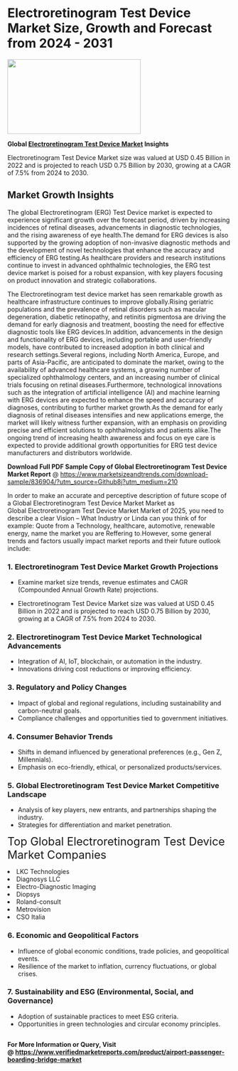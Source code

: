 <H1>Electroretinogram Test Device Market Size, Growth and Forecast from 2024 - 2031</H1><img class="aligncenter size-medium wp-image-584254" src="https://thirdeyenews.in/wp-content/uploads/2024/09/Global-Market-Research-300x168.jpeg" alt="" width="300" height="168" /><p><strong>Global&nbsp;<a href="https://www.marketsizeandtrends.com/download-sample/836904/?utm_source=Github8j?utm_medium=210">Electroretinogram Test Device Market</a> Insights</strong></p><p>Electroretinogram Test Device Market size was valued at USD 0.45 Billion in 2022 and is projected to reach USD 0.75 Billion by 2030, growing at a CAGR of 7.5% from 2024 to 2030.</p><p><h2>Market Growth Insights</h2> <p>The global Electroretinogram (ERG) Test Device market is expected to experience significant growth over the forecast period, driven by increasing incidences of retinal diseases, advancements in diagnostic technologies, and the rising awareness of eye health.The demand for ERG devices is also supported by the growing adoption of non-invasive diagnostic methods and the development of novel technologies that enhance the accuracy and efficiency of ERG testing.As healthcare providers and research institutions continue to invest in advanced ophthalmic technologies, the ERG test device market is poised for a robust expansion, with key players focusing on product innovation and strategic collaborations.</p> <p>The Electroretinogram test device market has seen remarkable growth as healthcare infrastructure continues to improve globally.Rising geriatric populations and the prevalence of retinal disorders such as macular degeneration, diabetic retinopathy, and retinitis pigmentosa are driving the demand for early diagnosis and treatment, boosting the need for effective diagnostic tools like ERG devices.In addition, advancements in the design and functionality of ERG devices, including portable and user-friendly models, have contributed to increased adoption in both clinical and research settings.Several regions, including North America, Europe, and parts of Asia-Pacific, are anticipated to dominate the market, owing to the availability of advanced healthcare systems, a growing number of specialized ophthalmology centers, and an increasing number of clinical trials focusing on retinal diseases.Furthermore, technological innovations such as the integration of artificial intelligence (AI) and machine learning with ERG devices are expected to enhance the speed and accuracy of diagnoses, contributing to further market growth.As the demand for early diagnosis of retinal diseases intensifies and new applications emerge, the market will likely witness further expansion, with an emphasis on providing precise and efficient solutions to ophthalmologists and patients alike.The ongoing trend of increasing health awareness and focus on eye care is expected to provide additional growth opportunities for ERG test device manufacturers and distributors worldwide.</p> <p><span class=""><strong>Download Full PDF Sample Copy of Global Electroretinogram Test Device Market Report</strong> @ <a href="https://www.marketsizeandtrends.com/download-sample/836904/?utm_source=Github8j?utm_medium=210" target="_blank">https://www.marketsizeandtrends.com/download-sample/836904/?utm_source=Github8j?utm_medium=210</a></span></p><p>In order to make an accurate and perceptive description of future scope of a Global&nbsp;Electroretinogram Test Device Market Market as Global&nbsp;Electroretinogram Test Device Market Market of 2025, you need to describe a clear Vision &ndash; What Industry or Linda can you think of for example: Quote from a Technology, healthcare, automotive, renewable energy, name the market you are Reffering to.However, some general trends and factors usually impact market reports and their future outlook include:</p><h3>1.&nbsp;<strong>Electroretinogram Test Device Market Growth Projections</strong></h3><ul><li>Examine market size trends, revenue estimates and CAGR (Compounded Annual Growth Rate) projections.</li><li><p>Electroretinogram Test Device Market size was valued at USD 0.45 Billion in 2022 and is projected to reach USD 0.75 Billion by 2030, growing at a CAGR of 7.5% from 2024 to 2030.</p></li></ul><h3>2.&nbsp;<strong>Electroretinogram Test Device Market Technological Advancements</strong></h3><ul><li>Integration of AI, IoT, blockchain, or automation in the industry.</li><li>Innovations driving cost reductions or improving efficiency.</li></ul><h3>3.&nbsp;<strong>Regulatory and Policy Changes</strong></h3><ul><li>Impact of global and regional regulations, including sustainability and carbon-neutral goals.</li><li>Compliance challenges and opportunities tied to government initiatives.</li></ul><h3>4.&nbsp;<strong>Consumer Behavior Trends</strong></h3><ul><li>Shifts in demand influenced by generational preferences (e.g., Gen Z, Millennials).</li><li>Emphasis on eco-friendly, ethical, or personalized products/services.</li></ul><h3>5.&nbsp;<strong>Global Electroretinogram Test Device Market Competitive Landscape</strong></h3><ul><li>Analysis of key players, new entrants, and partnerships shaping the industry.</li><li>Strategies for differentiation and market penetration.</li></ul><p data-pm-slice="1 1 []"><span style="color: inherit; font-family: inherit; font-size: 25px;">Top Global Electroretinogram Test Device Market Companies</span></p><div class="" data-test-id=""><p><li>LKC Technologies</li><li> Diagnosys LLC</li><li> Electro-Diagnostic Imaging</li><li> Diopsys</li><li> Roland-consult</li><li> Metrovision</li><li> CSO Italia</li></p></div><h3>6.&nbsp;<strong>Economic and Geopolitical Factors</strong></h3><ul><li>Influence of global economic conditions, trade policies, and geopolitical events.</li><li>Resilience of the market to inflation, currency fluctuations, or global crises.</li></ul><h3>7.&nbsp;<strong>Sustainability and ESG (Environmental, Social, and Governance)</strong></h3><ul><li>Adoption of sustainable practices to meet ESG criteria.</li><li>Opportunities in green technologies and circular economy principles.</li></ul><h2><strong style="font-size: 14px;">For More Information or Query, Visit @&nbsp;</strong><a style="background-color: #ffffff; font-size: 14px;" href="https://www.marketsizeandtrends.com/report/electroretinogram-test-device-market/" target="_blank">https://www.verifiedmarketreports.com/product/airport-passenger-boarding-bridge-market</a></h2>